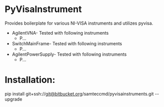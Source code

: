 PyVisaInstrument
====
Provides boilerplate for various NI-VISA instruments and utilizes pyvisa.

* AgilentVNA- Tested with following instruments
  * P...
* SwitchMainFrame- Tested with following instruments
  * P...
* AgilentPowerSupply- Tested with following instruments
  * P...

Installation:
====
pip install git+ssh://git@bitbucket.org/samteccmd/pyvisainstruments.git --upgrade
